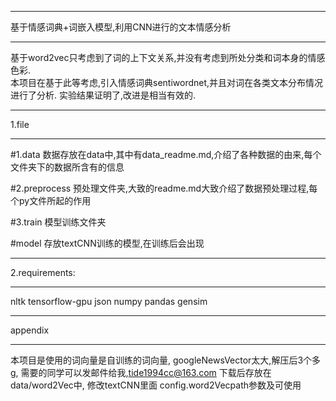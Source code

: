 ***
基于情感词典+词嵌入模型,利用CNN进行的文本情感分析
***
基于word2vec只考虑到了词的上下文关系,并没有考虑到所处分类和词本身的情感色彩.  
本项目在基于此等考虑,引入情感词典sentiwordnet,并且对词在各类文本分布情况进行了分析.
实验结果证明了,改进是相当有效的.



***
1.file
***
#1.data
数据存放在data中,其中有data_readme.md,介绍了各种数据的由来,每个文件夹下的数据所含有的信息

#2.preprocess
预处理文件夹,大致的readme.md大致介绍了数据预处理过程,每个py文件所起的作用

#3.train
模型训练文件夹

#model
存放textCNN训练的模型,在训练后会出现



***
2.requirements: 
***
nltk
tensorflow-gpu
json
numpy
pandas 
gensim


***
appendix
***
本项目是使用的词向量是自训练的词向量,
googleNewsVector太大,解压后3个多g,
需要的同学可以发邮件给我,tide1994cc@163.com
下载后存放在data/word2Vec中,
修改textCNN里面 config.word2Vecpath参数及可使用












